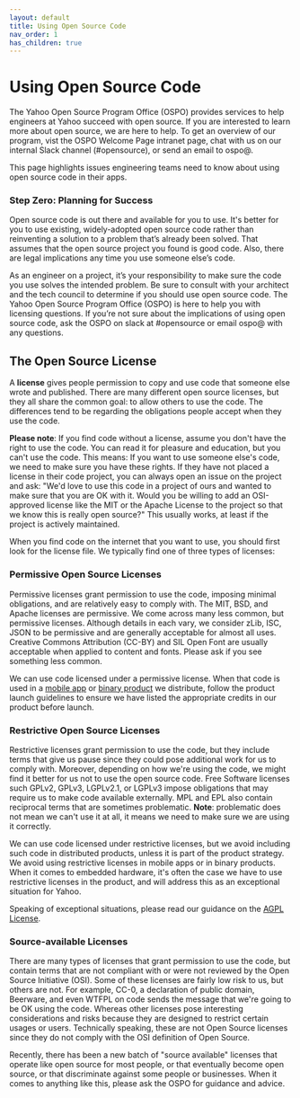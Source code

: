 ```yaml
---
layout: default
title: Using Open Source Code
nav_order: 1
has_children: true
---
```


# Using Open Source Code

The Yahoo Open Source Program Office (OSPO) provides services to help engineers at Yahoo succeed with open source. If you are interested to learn more about open source, we are here to help. To get an overview of our program, vist the OSPO Welcome Page intranet page, chat with us on our internal Slack channel (#opensource), or send an email to ospo@.

This page highlights issues engineering teams need to know about using open source code in their apps. 

### Step Zero: Planning for Success

Open source code is out there and available for you to use. It's better for you to use existing, widely-adopted open source code rather than reinventing a solution to a problem that’s already been solved. That assumes that the open source project you found is good code. Also, there are legal implications any time you use someone else’s code. 

As an engineer on a project, it’s your responsibility to make sure the code you use solves the intended problem. Be sure to consult with your architect and the tech council to determine if you should use open source code. The Yahoo Open Source Program Office (OSPO) is here to help you with licensing questions. If you’re not sure about the implications of using open source code, ask the OSPO on slack at #opensource or email ospo@ with any questions.

## The Open Source License

 A **license** gives people permission to copy and use code that someone else wrote and published. There are many different open source licenses, but they all share the common goal: to allow others to use the code. The differences tend to be regarding the obligations people accept when they use the code. 
 
 **Please note**: If you find code without a license, assume you don't have the right to use the code. You can read it for pleasure and education, but you can't use the code. This means: If you want to use someone else's code, we need to make sure you have these rights. If they have not placed a license in their code project, you can always open an issue on the project and ask: "We'd love to use this code in a project of ours and wanted to make sure that you are OK with it. Would you be willing to add an OSI-approved license like the MIT or the Apache License to the project so that we know this is really open source?" This usually works, at least if the project is actively maintained.

When you find code on the internet that you want to use, you should first look for the license file. We typically find one of three types of licenses:

### Permissive Open Source Licenses 

Permissive licenses grant permission to use the code, imposing minimal obligations, and are relatively easy to comply with. The MIT, BSD, and Apache licenses are permissive. We come across many less common, but permissive licenses. Although details in each vary, we consider zLib, ISC, JSON to be permissive and are generally acceptable for almost all uses. Creative Commons Attribution (CC-BY) and SIL Open Font are usually acceptable when applied to content and fonts. Please ask if you see something less common.

We can use code licensed under  a permissive license. When that code is used in a [mobile app](../launching/mobile.md) or [binary product](../launching/binaries.md) we distribute, follow the product launch guidelines to ensure we have listed the appropriate credits in our product before launch.

### Restrictive Open Source Licenses 

Restrictive licenses grant permission to use the code, but they include terms that give us pause since they could pose additional work for us to comply with. Moreover, depending on how we're using the code, we might find it better for us not to use the open source code. Free Software licenses such GPLv2, GPLv3, LGPLv2.1, or LGPLv3 impose obligations that may require us to make code available externally. MPL and EPL also contain reciprocal terms that are sometimes problematic. **Note**: problematic does not mean we can't use it at all, it means we need to make sure we are using it correctly. 

We can use code licensed under restrictive licenses, but we avoid including such code in distributed products, unless it is part of the product strategy. We avoid using restrictive licenses in mobile apps or in binary products. When it comes to embedded hardware, it's often the case we have to use restrictive licenses in the product, and will address this as an exceptional situation for Yahoo. 

Speaking of exceptional situations, please read our guidance on the [AGPL License](../using/agpl.md).

### Source-available Licenses

There are many types of licenses that grant permission to use the code, but contain terms that are not compliant with or were not reviewed by the Open Source Initiative (OSI). Some of these licenses are fairly low risk to us, but others are not. For example, CC-0, a declaration of public domain, Beerware, and even WTFPL on code sends the message that we're going to be OK using the code. Whereas other licenses pose interesting considerations and risks because they are designed to restrict certain usages or users. Technically speaking, these are not Open Source licenses since they do not comply with the OSI definition of Open Source.

Recently, there has been a new batch of "source available" licenses that operate like open source for most people, or that eventually become open source, or that discriminate against some people or businesses. When it comes to anything like this, please ask the OSPO for guidance and advice. 
